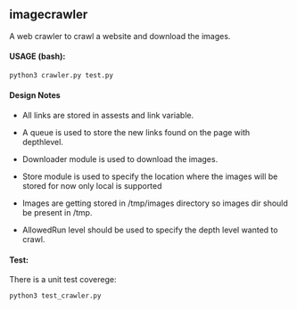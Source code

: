 ## imagecrawler


A web crawler to crawl a website and download the images.


#### USAGE (bash):
```bash
python3 crawler.py test.py 
```
#### Design Notes

+ All links are stored in assests and link variable.

+ A queue is used to store the new links found on the page with depthlevel.

+ Downloader module is used to download the images.

+ Store  module is used to specify the location where  the images will be stored for now only local is supported 

+ Images are getting stored in /tmp/images directory so images dir should be present in /tmp.   

+ AllowedRun level should be used to specify the depth level wanted to crawl.



####  Test:

There is a unit test coverege:

```bash
python3 test_crawler.py
```
